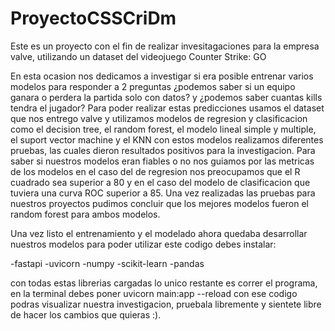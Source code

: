 # ProyectoCSSCriDm
Este es un proyecto con el fin de realizar invesitagaciones para la empresa valve, utilizando un dataset del videojuego Counter Strike: GO

En esta ocasion nos dedicamos a investigar si era posible entrenar varios modelos para responder a 2 preguntas
¿podemos saber si un equipo ganara o perdera la partida solo con datos? y
¿podemos saber cuantas kills tendra el jugador?
Para poder realizar estas predicciones usamos el dataset que nos entrego valve y utilizamos modelos de regresion y clasificacion
como el decision tree, el random forest, el modelo lineal simple y multiple, el suport vector machine y el KNN con estos modelos realizamos diferentes pruebas, las cuales dieron resultados positivos para la investigacion.
Para saber si nuestros modelos eran fiables o no nos guiamos por las metricas de los modelos en el caso del de regresion nos preocupamos que el R cuadrado sea superior a 80 y en el caso del modelo de clasificacion que tuviera una curva ROC superior a 85. Una vez realizadas las pruebas para nuestros proyectos pudimos concluir que los mejores modelos fueron el random forest para ambos modelos.

Una vez listo el entrenamiento y el modelado ahora quedaba desarrollar nuestros modelos para poder utilizar este codigo debes instalar:

-fastapi
-uvicorn
-numpy
-scikit-learn
-pandas

con todas estas librerias cargadas lo unico restante es correr el programa, en la terminal debes poner uvicorn main:app --reload con ese codigo podras visualizar nuestra investigacion, pruebala libremente y sientete libre de hacer los cambios que quieras :).